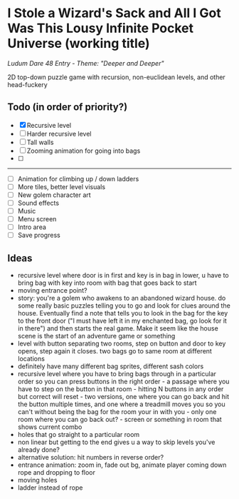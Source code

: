 # **I Stole a Wizard's Sack and All I Got Was This Lousy Infinite Pocket Universe** (working title)
*Ludum Dare 48 Entry - Theme: "Deeper and Deeper"*

2D top-down puzzle game with recursion, non-euclidean levels, and other head-fuckery

## Todo (in order of priority?)
- [x] Recursive level
- [ ] Harder recursive level
- [ ] Tall walls
- [ ] Zooming animation for going into bags
- [ ] 
---
- [ ] Animation for climbing up / down ladders
- [ ] More tiles, better level visuals
- [ ] New golem character art
- [ ] Sound effects
- [ ] Music
- [ ] Menu screen
- [ ] Intro area
- [ ] Save progress

## Ideas
- recursive level where door is in first and key is in bag in lower, u have to bring bag with key into room with bag that goes back to start
- moving entrance point?
- story: you're a golem who awakens to an abandoned wizard house. do some really basic puzzles telling you to go and look for clues around the house. Eventually find a note that tells you to look in the bag for the key to the front door ("I must have left it in my enchanted bag, go look for it in there") and then starts the real game. Make it seem like the house scene is the start of an adventure game or something
- level with button separating two rooms, step on button and door to key opens, step again it closes. two bags go to same room at different locations
- definitely have many different bag sprites, different sash colors
- recursive level where you have to bring bags through in a particular order so you can press buttons in the right order - a passage where you have to step on the button in that room - hitting N buttons in any order but correct will reset - two versions, one where you can go back and hit the button multiple times, and one where a treadmill moves you so you can't without being the bag for the room your in with you - only one room where you can go back out? - screen or something in room that shows current combo
- holes that go straight to a particular room
- non linear but getting to the end gives u a way to skip levels you've already done?
- alternative solution: hit numbers in reverse order?
- entrance animation: zoom in, fade out bg, animate player coming down rope and dropping to floor
- moving holes
- ladder instead of rope